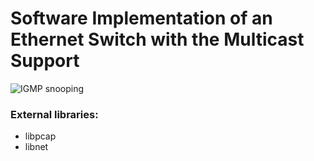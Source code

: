Software Implementation of an Ethernet Switch with the Multicast Support
========================================================================


![IGMP snooping](http://www.h3c.com/portal/res/200706/01/20070601_109047_image002_201356_57_0.gif)


### External libraries:

* libpcap
* libnet
